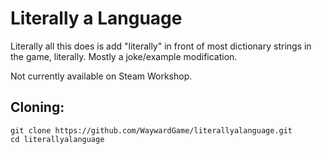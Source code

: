 # Literally a Language
Literally all this does is add "literally" in front of most dictionary strings in the game, literally. Mostly a joke/example modification.

Not currently available on Steam Workshop.

## Cloning:
```
git clone https://github.com/WaywardGame/literallyalanguage.git
cd literallyalanguage
```

